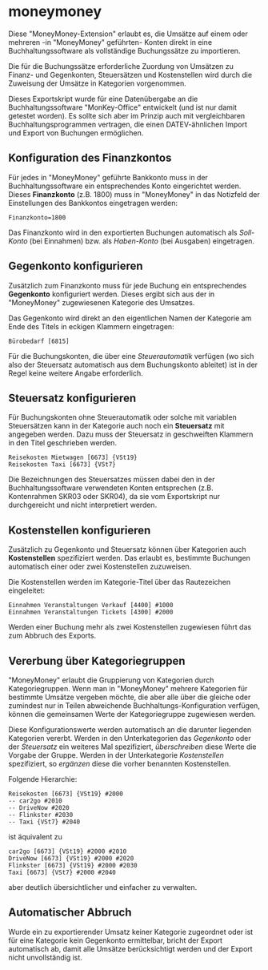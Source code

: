 # moneymoney

Diese "MoneyMoney-Extension" erlaubt es, die Umsätze auf einem oder mehreren -in "MoneyMoney" geführten- Konten direkt in eine Buchhaltungssoftware als vollständige Buchungssätze zu importieren.

Die für die Buchungssätze erforderliche Zuordung von Umsätzen zu Finanz- und Gegenkonten, Steuersätzen und Kostenstellen wird durch die Zuweisung der Umsätze in Kategorien vorgenommen.

Dieses Exportskript wurde für eine Datenübergabe an die Buchhaltungssoftware "MonKey-Office" entwickelt (und ist nur damit getestet worden). Es sollte sich aber im Prinzip auch mit vergleichbaren Buchhaltungsprogrammen vertragen, die einen DATEV-ähnlichen Import und Export von Buchungen ermöglichen.

## Konfiguration des Finanzkontos

Für jedes in "MoneyMoney" geführte Bankkonto muss in der Buchhaltungssoftware ein entsprechendes Konto eingerichtet werden. Dieses  **Finanzkonto** (z.B. 1800) muss in "MoneyMoney" in das Notizfeld der Einstellungen des Bankkontos eingetragen werden:

```
Finanzkonto=1800
```

Das Finanzkonto wird in den exportierten Buchungen automatisch als *Soll-Konto* (bei Einnahmen) bzw. als *Haben-Konto* (bei Ausgaben) eingetragen. 

## Gegenkonto konfigurieren

Zusätzlich zum Finanzkonto muss für jede Buchung ein entsprechendes **Gegenkonto** konfiguriert werden. Dieses ergibt sich aus der in "MoneyMoney" zugewiesenen Kategorie des Umsatzes.

Das Gegenkonto wird direkt an den eigentlichen Namen der Kategorie am Ende des Titels in eckigen Klammern eingetragen:

```
Bürobedarf [6815]
```

Für die Buchungskonten, die über eine *Steuerautomatik* verfügen (wo sich also der Steuersatz automatisch aus dem Buchungskonto ableitet) ist in der Regel keine weitere Angabe erforderlich.

## Steuersatz konfigurieren

Für Buchungskonten ohne Steuerautomatik oder solche mit variablen Steuersätzen kann in der Kategorie auch noch ein **Steuersatz** mit angegeben werden. Dazu muss der Steuersatz in geschweiften Klammern in den Titel geschrieben werden.

```
Reisekosten Mietwagen [6673] {VSt19}
Reisekosten Taxi [6673] {VSt7}
```

Die Bezeichnungen des Steuersatzes müssen dabei den in der Buchhaltungssoftware verwendeten Konten entsprechen (z.B. Kontenrahmen SKR03 oder SKR04), da sie vom Exportskript nur durchgereicht und nicht interpretiert werden.

## Kostenstellen konfigurieren

Zusätzlich zu Gegenkonto und Steuersatz können über Kategorien auch **Kostenstellen** spezifiziert werden. Das erlaubt es, bestimmte Buchungen automatisch einer oder zwei Kostenstellen zuzuweisen.

Die Kostenstellen werden im Kategorie-Titel über das Rautezeichen eingeleitet:

```
Einnahmen Veranstaltungen Verkauf [4400] #1000
Einnahmen Veranstaltungen Tickets [4300] #2000
```

Werden einer Buchung mehr als zwei Kostenstellen zugewiesen führt das zum Abbruch des Exports.

## Vererbung über Kategoriegruppen

"MoneyMoney" erlaubt die Gruppierung von Kategorien durch Kategoriegruppen. Wenn man in "MoneyMoney" mehrere Kategorien für bestimmte Umsätze vergeben möchte, die aber alle über die gleiche oder zumindest nur in Teilen abweichende Buchhaltungs-Konfiguration verfügen, können die gemeinsamen Werte der Kategoriegruppe zugewiesen werden.

Diese Konfigurationswerte werden automatisch an die darunter liegenden Kategorien vererbt. Werden in den Unterkategorien das *Gegenkonto* oder der *Steuersatz* ein weiteres Mal spezifiziert, *überschreiben* diese Werte die Vorgabe der Gruppe. Werden in der Unterkategorie *Kostenstellen* spezifiziert, so *ergänzen* diese die vorher benannten Kostenstellen.

Folgende Hierarchie:

```
Reisekosten [6673] {VSt19} #2000
-- car2go #2010
-- DriveNow #2020
-- Flinkster #2030
-- Taxi {VSt7} #2040
```

ist äquivalent zu

```
car2go [6673] {VSt19} #2000 #2010
DriveNow [6673] {VSt19} #2000 #2020
Flinkster [6673] {VSt19} #2000 #2030
Taxi [6673] {VSt7} #2000 #2040
```

aber deutlich übersichtlicher und einfacher zu verwalten.


## Automatischer Abbruch 

Wurde ein zu exportierender Umsatz keiner Kategorie zugeordnet oder ist für eine Kategorie kein Gegenkonto ermittelbar, bricht der Export automatisch ab, damit alle Umsätze berücksichtigt werden und der Export nicht unvollständig ist.

